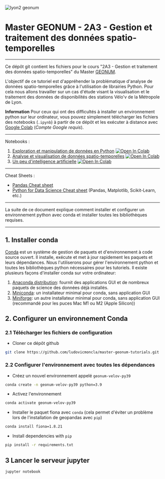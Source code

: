 ![lyon2 geonum](https://perso.liris.cnrs.fr/lmoncla/GEONUM/fig/logos.png)

# Master GEONUM - 2A3 - Gestion et traitement des données spatio-temporelles
***

Ce dépôt git contient les fichiers pour le cours "2A3 - Gestion et traitement des données spatio-temporelles" du Master [GEONUM](https://mastergeonum.org/programme/).


L'objectif de ce tutoriel est d'appréhender la problématique d'analyse de données spatio-temporelles grâce à l'utilisation de librairies Python.
Pour cela nous allons travailler sur un cas d'étude visant la visualisation et le traitement des données de disponibilités des stations Vélo'v de la Métropole de Lyon. 

**Information** Pour ceux qui ont des difficultés à installer un environnement python sur leur ordinateur, vous pouvez simplement télécharger les fichiers des notebooks (`.ipynb`) à partir de ce dépôt et les exécuter à distance avec [Google Colab](http://colab.research.google.com) (*Compte Google requis*).

*******
Notebooks :
 1. [Exploration et manipulation de données en Python](https://github.com/ludovicmoncla/master-geonum-tutorials/blob/main/notebooks/01.velov-data-exploration.ipynb) [![Open In Colab](https://colab.research.google.com/assets/colab-badge.svg)](http://colab.research.google.com/github/ludovicmoncla/master-geonum-tutorials/blob/main/notebooks/01.velov-data-exploration.ipynb)
 2. [Analyse et visualisation de données spatio-temporelles](https://github.com/ludovicmoncla/master-geonum-tutorials/blob/main/notebooks/02.velov-maps.ipynb) [![Open In Colab](https://colab.research.google.com/assets/colab-badge.svg)](http://colab.research.google.com/github/ludovicmoncla/master-geonum-tutorials/blob/main/notebooks/02.velov-maps.ipynb)
 3. [Un peu d'intelligence artificielle](https://github.com/ludovicmoncla/master-geonum-tutorials/blob/main/notebooks/03.velov-dsc.ipynb) [![Open In Colab](https://colab.research.google.com/assets/colab-badge.svg)](http://colab.research.google.com/github/ludovicmoncla/master-geonum-tutorials/blob/main/notebooks/03.velov-dsc.ipynb)


*******
Cheat Sheets :
* [Pandas Cheat sheet](https://pandas.pydata.org/Pandas_Cheat_Sheet.pdf)
* [Python for Data Science Cheat sheet](https://www.utc.fr/~jlaforet/Suppl/python-cheatsheets.pdf) (Pandas, Matplotlib, Scikit-Learn, etc.)


*******

La suite de ce document explique comment installer et configurer un environnement python avec conda et installer toutes les bibliothèques requises.

***

## 1. Installer conda

[Conda](https://conda.io/projects/conda/en/latest/index.html) est un système de gestion de paquets et d'environnement à code source ouvert. Il installe, exécute et met à jour rapidement les paquets et leurs dépendances. 
Nous l'utiliserons pour gérer l'environnement python et toutes les bibliothèques python nécessaires pour les tutoriels.
Il existe plusieurs façons d'installer conda sur votre ordinateur:
1. [Anaconda distribution](https://www.anaconda.com/products/distribution): fournit des applications GUI et de nombreux paquets de science des données déjà installés.
2. [Miniconda](https://docs.conda.io/en/latest/miniconda.html): un installateur minimal pour conda, sans application GUI
3. [Miniforge](https://github.com/conda-forge/miniforge): un autre installateur minimal pour conda, sans application GUI (recommandé pour les puces Mac M1 ou M2 (Apple Silicon))

## 2. Configurer un environnement Conda

### 2.1 Télécharger les fichiers de configuration

* Cloner ce dépôt github

```bash
git clone https://github.com/ludovicmoncla/master-geonum-tutorials.git
```


### 2.2 Configurer l'environnement avec toutes les dépendances

* Créez un nouvel environnement appelé `geonum-velov-py39`

```bash
conda create -n geonum-velov-py39 python=3.9
```

* Activez l'environnement

```bash
conda activate geonum-velov-py39
```

* Installer le paquet fiona avec `conda` (cela permet d'éviter un problème lors de l'installation de geopandas avec `pip`)

```bash
conda install fiona=1.8.21
```

* Install dependencies with `pip`

```bash
pip install -r requirements.txt
```


## 3 Lancer le serveur jupyter

```bash
jupyter notebook
```